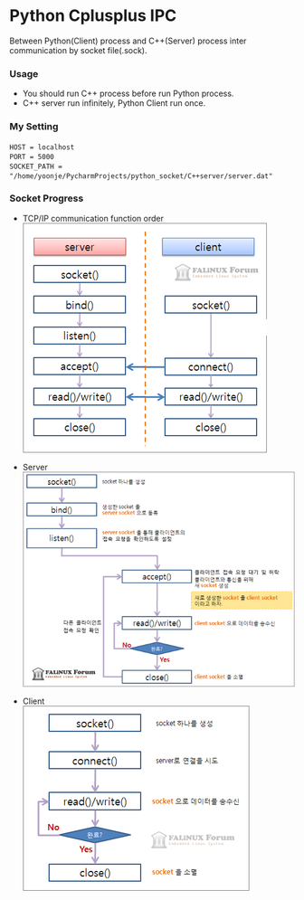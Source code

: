 # Python Cplusplus IPC 
Between Python(Client) process and C++(Server) process inter communication by socket file(.sock).<br>

### Usage
- You should run C++ process before run Python process.
- C++ server run infinitely, Python Client run once.

### My Setting
`HOST = localhost`<br>
`PORT = 5000`<br>
`SOCKET_PATH = "/home/yoonje/PycharmProjects/python_socket/C++server/server.dat"`

### Socket Progress
- TCP/IP communication function order<br>
![tetris auto fast](image/tcp_prog.gif)

- Server<br>
![tetris auto fast](image/tcp_prog_001.gif)

- Client<br>
![tetris auto fast](image/tcp_prog_002.gif)

